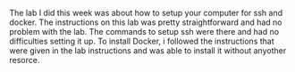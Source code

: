 The lab I did this week was about how to setup your computer for ssh and docker. 
The instructions on this lab was pretty straightforward and had no problem with the lab. 
The commands to setup ssh were there and had no difficulties setting it up. 
To install Docker, i followed the instructions that were given in the lab instructions and was able to install it without anyother resorce.
